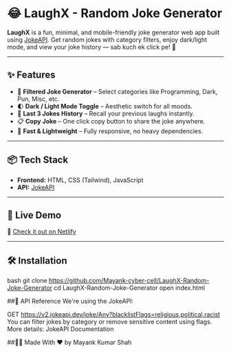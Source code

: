 # 😂 LaughX - Random Joke Generator

**LaughX** is a fun, minimal, and mobile-friendly joke generator web app built using [JokeAPI](https://jokeapi.dev). Get random jokes with category filters, enjoy dark/light mode, and view your joke history — sab kuch ek click pe! 🎉

---

## ✨ Features

- 🎯 **Filtered Joke Generator** – Select categories like Programming, Dark, Pun, Misc, etc.
- 🌓 **Dark / Light Mode Toggle** – Aesthetic switch for all moods.
- 🧠 **Last 3 Jokes History** – Recall your previous laughs instantly.
- 📋 **Copy Joke** – One click copy button to share the joke anywhere.
- 🚀 **Fast & Lightweight** – Fully responsive, no heavy dependencies.

---

## 📦 Tech Stack

- **Frontend:** HTML, CSS (Tailwind), JavaScript
- **API:** [JokeAPI](https://jokeapi.dev)

---

## 🧪 Live Demo

🔗 [Check it out on Netlify](https://laughx.netlify.app/)

---

## 🛠️ Installation

bash
git clone https://github.com/Mayank-cyber-cell/LaughX-Random-Joke-Generator
cd LaughX-Random-Joke-Generator
open index.html

##📌 API Reference
We're using the JokeAPI:


GET https://v2.jokeapi.dev/joke/Any?blacklistFlags=religious,political,racist
You can filter jokes by category or remove sensitive content using flags.
More details: JokeAPI Documentation

##🧑‍💻 Made With ❤️ by Mayank Kumar Shah
